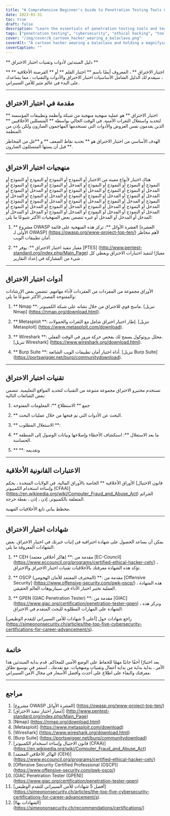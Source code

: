 ```yaml
---
title: "A Comprehensive Beginner's Guide to Penetration Testing Tools & Techniques"
date: 2023-03-31
toc: true
draft: false
description: "Learn the essentials of penetration testing tools and techniques, methodologies, and certifications to kickstart your career in cybersecurity."
tags: ["penetration testing", "cybersecurity", "ethical hacking", "tools", "techniques", "beginner's guide", "Nmap", "Metasploit", "Wireshark", "Burp Suite", "OSSTMM", "PTES", "OWASP", "CEH", "OSCP", "GPEN", "security testing", "vulnerability assessment", "network security", "information security"]
cover: "/img/cover/A_cartoon_hacker_wearing_a_balaclava.png"
coverAlt: "A cartoon hacker wearing a balaclava and holding a magnifying glass, examining a computer screen displaying various hacking testing tools like Nmap, Metasploit, Wireshark, and Burp Suite, with digital locks symbolizing secured systems in the background."
coverCaption: ""
---
```


 ** دليل المبتدئين لأدوات وتقنيات اختبار الاختراق **  ** اختبار الاختراق ** ، المعروف أيضًا باسم ** اختبار القلم ** أو ** القرصنة الأخلاقية ** ، سيقدم لك الدليل الشامل الأساسيات اختبار الاختراق والأدوات والتقنيات ، مما يساعدك على البدء في عالم مثير للأمن السيبراني.  ______  ## مقدمة في اختبار الاختراق  ** اختبار الاختراق ** هو عملية منهجية منهجية من شبكة وأنظمة وتطبيقات المؤسسة لتحديد واستغلال الثغرات الأمنية. في الوقت الحالي بواسطة ** المتسللين الأخلاقيين ** الذين يقدمون نفس العروض والأدوات التي تستخدمها المهاجمون الضارون ولكن بإذن من المنظمة.  الهدف الأساسي من اختبار الاختراق هو ** تحديد نقاط الضعف ** و **غل من المخاطر ** قبل أن يستها المتسللون الضارون.  ______  ## منهجيات اختبار الاختراق  هناك اختبار لأنواع معينة من الاختبار أو النموذج أو النموذج أو النموذج أو النموذج أو النموذج أو النموذج أو النموذج أو النموذج أو المدخل أو النموذج أو النموذج أو النموذج أو المدخل أو النموذج أو النموذج أو المدخل أو النموذج أو النموذج أو المدخل أو النموذج أو المدخل أو النموذج أو المدخل أو النموذج أو النموذج أو المدخل أو النموذج أو المدخل أو النموذج أو المدخل أو النموذج أو المدخل أو النموذج أو المدخل أو النموذج أو النموذج أو المدخل أو النموذج أو المدخل أو النموذج أو المدخل أو النموذج أو المدخل أو النموذج أو المدخل أو النموذج أو المدخل أو النموذج أو المدخل أو النموذج أو المدخل أو المدخل أو المدخل أو المدخل أو المدخل أو غيره تتضمن بعض المنهجيات الأكثر شيوعًا ما يلي:  1. ** مشروع OWASP العشرة الأوائل **: تركز هذه المنهجية على قائمة [العشرة الأولى لـ OWASP] (https://owasp.org/www-project-top-ten/) لأهم مخاطر أمان تطبيقات الويب.  2. ** معيار تنفيذ اختبار الاختراق **: يوفر [PTES] (http://www.pentest-standard.org/index.php/Main_Page) معيارًا لتنفيذ اختبارات الاختراق ويغطي كل شيء من المشاركة في إعداد التقارير .  ______  ## أدوات اختبار الاختراق  الأوراق مجموعة من المفردات من المفردات لأداء مهامهم. تتضمن بعض الإرشادات والمفتوحة المصدر الأكثر شيوعًا ما يلي:  1. ** Nmap **: ماسح قوي للاختراق من خلال نشاته على شبكة الكمبيوتر. [تنزيل Nmap] (https://nmap.org/download.html).  2. ** Metasploit **: إطار اختبار اختراق شامل مع الثغرات والحمولات. [تنزيل Metasploit] (https://www.metasploit.com/download).  3. ** Wireshark **: محلل بروتوكول يسمح لك بفحص حركة مرور في الوقت الفعلي. [تنزيل Wireshark] (https://www.wireshark.org/download.html).  4. ** Burp Suite **: أداة اختبار أمان تطبيقات الويب الشائعة. [تنزيل Burp Suite] (https://portswigger.net/burp/communitydownload).  ______  ## تقنيات اختبار الاختراق  تستخدم مختبرو الاختراق مجموعة متنوعة من التقنيات لتحديد المواقع التعليمية. تتضمن بعض الشائعات التالية:  1. جمع ** الاستطلاع **: المعلومات المفتوحة  2. ** البحث عن الأدوات التي تم فتحها من خلال عمليات البحث.  3. ** الاستغلال المطلوب **:  4. ** ما بعد الاستغلال **: استكشاف الأخطاء وإصلاحها وبيانات الوصول إلى المنطقة الحساسة.  5. ** **: وتقديمه  ______  ## الاعتبارات القانونية الأخلاقية  الأوراق الأخلاقية ** الخاصة بالأوراق المالية. في الولايات المتحدة ، يحكم [قانون الاحتيال وإساءة استخدام الكمبيوتر (CFAA)] (https://en.wikipedia.org/wiki/Computer_Fraud_and_Abuse_Act) الجرائم المتعلقة بالكمبيوتر. إذن ، إذن ، نقطة حرجة.  مخطط بياني تابع الأخلاقيات المهنية.  ______  ## شهادات اختبار الاختراق  يمكن أن يساعد الحصول على شهادة احترافية في إثبات خبرتك في اختبار الاختراق. بعض الشهادات المعروفة ما يلي:  1. ** CEH (هاكر أخلاقي معتمد) **: مقدمة من [EC-Council] (https://www.eccouncil.org/programs/certified-ethical-hacker-ceh/) ، تؤكد هذه الشهادة معرفتك بالأخلاقيات تقنيات اختبار الاختراق والاختراق.  2. ** OSCP (المحترف المعتمد للأمان الهجومي) **: مقدمة من [Offensive Security] (https://www.offensive-security.com/pwk-oscp/) ، هذه الشهادة العملية تختبر اختبار الأداء في سيناريوهات العالم الحقيقي.  3. ** GPEN (GIAC Penetration Tester) **: مقدمة من [GIAC] (https://www.giac.org/certification/penetration-tester-gpen) ، وتركز هذه الشهادة على المهارات المطلوبة للبحث المتقدم في الاختراق.  راجع شهادات حول [أعلى 5 شهادات للأمن السيبراني للتقدم الوظيفي] (https://simeononsecurity.ch/articles/the-top-five-cybersecurity-certifications-for-career-advancement/s).  ______  ## خاتمة  يعد اختبارًا أخفًا جانبًا مهمًا للحفاظ على الوضع الأمني للمحاكم. قدم بداية المبتدئين هذا الأمر ، بداية بداية من بداية أعمال وتقنيات ومنهجيات. مع تقدمك ، استمر في توسيع نطاق معرفتك والبقاء على اطلاع على أحدث وأفضل الأسعار في مجال الأمن السيبراني.  ______  ## مراجع  1. [مشروع OWASP العشرة الأوائل] (https://owasp.org/www-project-top-ten/) 2. [معيار اختبار تنفيذ الاختراق)] (http://www.pentest-standard.org/index.php/Main_Page) 3. [Nmap] (https://nmap.org/download.html) 4. [Metasploit] (https://www.metasploit.com/download) 5. [Wireshark] (https://www.wireshark.org/download.html) 6. [Burp Suite] (https://portswigger.net/burp/communitydownload) 7. [قانون الاحتيال وإساءة استخدام الكمبيوتر (CFAA)] (https://en.wikipedia.org/wiki/Computer_Fraud_and_Abuse_Act) 8. [الهاكر الأخلاقي المعتمد (CEH)] (https://www.eccouncil.org/programs/certified-ethical-hacker-ceh/) 9. [Offensive Security Certified Professional (OSCP)] (https://www.offensive-security.com/pwk-oscp/) 10. [GIAC Penetration Tester (GPEN)] (https://www.giac.org/certification/penetration-tester-gpen) 11. [أفضل 5 شهادات للأمن السيبراني للتقدم الوظيفي] (https://simeononsecurity.ch/articles/the-top-five-cybersecurity-certifications-for-career-advancement/s). 12. [الشهادات بهاا] (https://simeononsecurity.ch/recommendations/certifications/) 